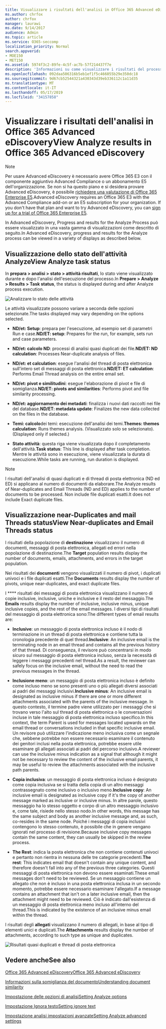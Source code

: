 ```yaml
---
title: Visualizzare i risultati dell'analisi in Office 365 Advanced eDiscovery
ms.author: chrfox
author: chrfox
manager: laurawi
ms.date: 9/14/2017
audience: Admin
ms.topic: article
ms.service: O365-seccomp
localization_priority: Normal
search.appverid:
- MOE150
- MET150
ms.assetid: 5974f3c2-89fe-4c5f-ac7b-57f214437f7e
description: 'Informazioni su come visualizzare i risultati del processo di analisi in Office 365 Advanced eDiscovery, incluse le definizioni delle opzioni di attività visualizzate.  '
ms.openlocfilehash: 092daa506316b5eb1ef1f5c466055b29e350dc18
ms.sourcegitcommit: 9d67cb52544321a430343d39eb336112c1a11d35
ms.translationtype: MT
ms.contentlocale: it-IT
ms.lasthandoff: 05/17/2019
ms.locfileid: "34157858"
---
```

# <a name="view-analyze-results-in-office-365-advanced-ediscovery"></a><span data-ttu-id="9f0ac-103">Visualizzare i risultati dell'analisi in Office 365 Advanced eDiscovery</span><span class="sxs-lookup"><span data-stu-id="9f0ac-103">View Analyze results in Office 365 Advanced eDiscovery</span></span>

> [!NOTE]
> <span data-ttu-id="9f0ac-p101">Per usare Advanced eDiscovery è necessario avere Office 365 E3 con il componente aggiuntivo Advanced Compliance o un abbonamento E5 dell'organizzazione. Se non si ha questo piano e si desidera provare Advanced eDiscovery, è possibile [richiedere una valutazione di Office 365 Enterprise E5](https://go.microsoft.com/fwlink/p/?LinkID=698279).</span><span class="sxs-lookup"><span data-stu-id="9f0ac-p101">Advanced eDiscovery requires an Office 365 E3 with the Advanced Compliance add-on or an E5 subscription for your organization. If you don't have that plan and want to try Advanced eDiscovery, you can [sign up for a trial of Office 365 Enterprise E5](https://go.microsoft.com/fwlink/p/?LinkID=698279).</span></span> 
  
<span data-ttu-id="9f0ac-106">In Advanced eDiscovery, Progress and results for the Analyze Process può essere visualizzato in una vasta gamma di visualizzazioni come descritto di seguito.</span><span class="sxs-lookup"><span data-stu-id="9f0ac-106">In Advanced eDiscovery, progress and results for the Analyze process can be viewed in a variety of displays as described below.</span></span>
  
## <a name="view-analyze-task-status"></a><span data-ttu-id="9f0ac-107">Visualizzazione dello stato dell'attività Analyze</span><span class="sxs-lookup"><span data-stu-id="9f0ac-107">View Analyze task status</span></span>

<span data-ttu-id="9f0ac-108">In **prepara \> analisi \> stato \> attività risultati**, lo stato viene visualizzato durante e dopo l'analisi dell'esecuzione del processo.</span><span class="sxs-lookup"><span data-stu-id="9f0ac-108">In **Prepare \> Analyze \> Results \> Task status**, the status is displayed during and after Analyze process execution.</span></span> 
  
![Analizzare lo stato delle attività](media/d0372978-ce08-4f4e-a1fc-aa918ae44364.png)
  
<span data-ttu-id="9f0ac-110">Le attività visualizzate possono variare a seconda delle opzioni selezionate.</span><span class="sxs-lookup"><span data-stu-id="9f0ac-110">The tasks displayed may vary depending on the options selected.</span></span> 
  
- <span data-ttu-id="9f0ac-111">**ND/et: Setup**: prepara per l'esecuzione, ad esempio set di parametri Run e case.</span><span class="sxs-lookup"><span data-stu-id="9f0ac-111">**ND/ET: setup**: Prepares for the run, for example, sets run and case parameters.</span></span>
    
- <span data-ttu-id="9f0ac-112">**ND/et: calcolo ND**: processi di analisi quasi duplicati dei file.</span><span class="sxs-lookup"><span data-stu-id="9f0ac-112">**ND/ET: ND calculation**: Processes Near-duplicate analysis of files.</span></span>
    
- <span data-ttu-id="9f0ac-113">**ND/et: et calculation**: esegue l'analisi del thread di posta elettronica sull'intero set di messaggi di posta elettronica.</span><span class="sxs-lookup"><span data-stu-id="9f0ac-113">**ND/ET: ET calculation**: Performs Email Thread analysis on the entire email set.</span></span>
    
- <span data-ttu-id="9f0ac-114">**ND/et: pivot e similitudini**: esegue l'elaborazione di pivot e file di somiglianza.</span><span class="sxs-lookup"><span data-stu-id="9f0ac-114">**ND/ET: pivots and similarities**: Performs pivot and file similarity processing.</span></span>
    
- <span data-ttu-id="9f0ac-115">**ND/et: aggiornamento dei metadati**: finalizza i nuovi dati raccolti nei file del database.</span><span class="sxs-lookup"><span data-stu-id="9f0ac-115">**ND/ET: metadata update**: Finalizes the new data collected on the files in the database.</span></span>
    
- <span data-ttu-id="9f0ac-116">**Temi: calcolo**dei temi: esecuzione dell'analisi dei temi.</span><span class="sxs-lookup"><span data-stu-id="9f0ac-116">**Themes: themes calculation**: Runs themes analysis.</span></span> <span data-ttu-id="9f0ac-117">(Visualizzato solo se selezionato).</span><span class="sxs-lookup"><span data-stu-id="9f0ac-117">(Displayed only if selected.)</span></span>
    
- <span data-ttu-id="9f0ac-118">**Stato attività**: questa riga viene visualizzata dopo il completamento dell'attività.</span><span class="sxs-lookup"><span data-stu-id="9f0ac-118">**Task status**: This line is displayed after task completion.</span></span> <span data-ttu-id="9f0ac-119">Mentre le attività sono in esecuzione, viene visualizzata la durata di esecuzione.</span><span class="sxs-lookup"><span data-stu-id="9f0ac-119">While tasks are running, run duration is displayed.</span></span>
    
> [!NOTE]
> <span data-ttu-id="9f0ac-120">I risultati dell'analisi di quasi duplicati e di thread di posta elettronica (ND ed ED) si applicano al numero di documenti da elaborare.</span><span class="sxs-lookup"><span data-stu-id="9f0ac-120">The Analyze results of Near-duplicates and Email Threads (ND and ED) applies to the number of documents to be processed.</span></span> <span data-ttu-id="9f0ac-121">Non include file duplicati esatti.</span><span class="sxs-lookup"><span data-stu-id="9f0ac-121">It does not include Exact duplicate files.</span></span> 
  
## <a name="view-near-duplicates-and-email-threads-status"></a><span data-ttu-id="9f0ac-122">Visualizzazione near-Duplicates and mail Threads status</span><span class="sxs-lookup"><span data-stu-id="9f0ac-122">View Near-duplicates and Email Threads status</span></span>

<span data-ttu-id="9f0ac-123">I risultati della popolazione di **destinazione** visualizzano il numero di documenti, messaggi di posta elettronica, allegati ed errori nella popolazione di destinazione.</span><span class="sxs-lookup"><span data-stu-id="9f0ac-123">The **Target** population results display the number of documents, emails, attachments, and errors in the target population.</span></span> 
  
<span data-ttu-id="9f0ac-124">Nei risultati dei **documenti** vengono visualizzati il numero di pivot, i duplicati univoci e i file duplicati esatti.</span><span class="sxs-lookup"><span data-stu-id="9f0ac-124">The **Documents** results display the number of pivots, unique near-duplicates, and exact duplicate files.</span></span> 
  
<span data-ttu-id="9f0ac-125">I \*\*\*\* risultati dei messaggi di posta elettronica visualizzano il numero di copie inclusive, inclusive, uniche e inclusive e il resto del messaggio.</span><span class="sxs-lookup"><span data-stu-id="9f0ac-125">The **Emails** results display the number of inclusive, inclusive minus, unique inclusive copies, and the rest of the email messages.</span></span> <span data-ttu-id="9f0ac-126">I diversi tipi di risultati del messaggio di posta elettronica sono:</span><span class="sxs-lookup"><span data-stu-id="9f0ac-126">The different types of email results are:</span></span> 
  
- <span data-ttu-id="9f0ac-127">**Inclusive**: un messaggio di posta elettronica incluso è il nodo di terminazione in un thread di posta elettronica e contiene tutta la cronologia precedente di quel thread.</span><span class="sxs-lookup"><span data-stu-id="9f0ac-127">**Inclusive**: An inclusive email is the terminating node in an email thread and contains all the previous history of that thread.</span></span> <span data-ttu-id="9f0ac-128">Di conseguenza, il revisore può concentrarsi in modo sicuro sul messaggio di posta elettronica incluso, senza la necessità di leggere i messaggi precedenti nel thread.</span><span class="sxs-lookup"><span data-stu-id="9f0ac-128">As a result, the reviewer can safely focus on the inclusive email, without the need to read the previous messages in the thread.</span></span> 
    
- <span data-ttu-id="9f0ac-129">**Inclusione meno**: un messaggio di posta elettronica incluso è definito come incluso meno se sono presenti uno o più allegati diversi associati ai padri dei messaggi inclusivi.</span><span class="sxs-lookup"><span data-stu-id="9f0ac-129">**Inclusive minus**: An inclusive email is designated as inclusive minus if there are one or more different attachments associated with the parents of the inclusive message.</span></span> <span data-ttu-id="9f0ac-130">In questo contesto, il termine padre viene utilizzato per i messaggi che si trovano verso l'alto sul thread di posta elettronica o le conversazioni incluse in tale messaggio di posta elettronica incluso specifico.</span><span class="sxs-lookup"><span data-stu-id="9f0ac-130">In this context, the term Parent is used for messages located upwards on the email thread or conversations included in that specific inclusive email.</span></span> <span data-ttu-id="9f0ac-131">Un revisore può utilizzare l'indicazione meno inclusiva come un segnale che, sebbene potrebbe non essere necessario esaminare il contenuto dei genitori inclusi nella posta elettronica, potrebbe essere utile esaminare gli allegati associati ai padri del percorso inclusivo.</span><span class="sxs-lookup"><span data-stu-id="9f0ac-131">A reviewer can use the inclusive minus indication as a signal that although it might not be necessary to review the content of the inclusive email parents, it may be useful to review the attachments associated with the inclusive path parents.</span></span> 
    
- <span data-ttu-id="9f0ac-132">**Copia inclusiva**: un messaggio di posta elettronica incluso è designato come copia inclusiva se si tratta della copia di un altro messaggi contrassegnato come inclusivo o inclusivo meno.</span><span class="sxs-lookup"><span data-stu-id="9f0ac-132">**Inclusive copy**: An inclusive email is designated as inclusive copy if it's the copy of another message marked as inclusive or inclusive minus.</span></span> <span data-ttu-id="9f0ac-133">In altre parole, questo messaggio ha lo stesso oggetto e corpo di un altro messaggio inclusivo e, come tale, risiede nello stesso nodo.</span><span class="sxs-lookup"><span data-stu-id="9f0ac-133">In other words, this message has the same subject and body as another inclusive message and, as such, co-resides in the same node.</span></span> <span data-ttu-id="9f0ac-134">Poiché i messaggi di copia inclusivi contengono lo stesso contenuto, è possibile che in genere vengano ignorati nel processo di revisione.</span><span class="sxs-lookup"><span data-stu-id="9f0ac-134">Because inclusive copy messages contain the same content, they can usually be skipped in the review process.</span></span> 
    
- <span data-ttu-id="9f0ac-135">**The Rest**: indica la posta elettronica che non contiene contenuti univoci e pertanto non rientra in nessuna delle tre categorie precedenti.</span><span class="sxs-lookup"><span data-stu-id="9f0ac-135">**The rest**: This indicates email that doesn't contain any unique content, and therefore doesn't fall into any of the previous three categories.</span></span> <span data-ttu-id="9f0ac-136">Questi messaggi di posta elettronica non devono essere esaminati.</span><span class="sxs-lookup"><span data-stu-id="9f0ac-136">These email messages don't need to be reviewed.</span></span> <span data-ttu-id="9f0ac-137">Se un messaggio contiene un allegato che non è incluso in una posta elettronica inclusa in un secondo momento, potrebbe essere necessario esaminare l'allegato.</span><span class="sxs-lookup"><span data-stu-id="9f0ac-137">If a message contains an attachment that isn't on a later inclusive email, then the attachment might need to be reviewed.</span></span> <span data-ttu-id="9f0ac-138">Ciò è indicato dall'esistenza di un messaggio di posta elettronica meno incluso all'interno del thread.</span><span class="sxs-lookup"><span data-stu-id="9f0ac-138">This is indicated by the existence of an inclusive minus email within the thread.</span></span>
    
<span data-ttu-id="9f0ac-139">I risultati degli **allegati** visualizzano il numero di allegati, in base al tipo di elementi unici e duplicati.</span><span class="sxs-lookup"><span data-stu-id="9f0ac-139">The **Attachments** results display the number of attachments, according to such type as unique and duplicates.</span></span> 
  
![Risultati quasi duplicati e thread di posta elettronica](media/54491303-0ee3-4739-b42e-d1ee486842fd.png)
  
## <a name="see-also"></a><span data-ttu-id="9f0ac-141">Vedere anche</span><span class="sxs-lookup"><span data-stu-id="9f0ac-141">See also</span></span>

[<span data-ttu-id="9f0ac-142">Office 365 Advanced eDiscovery</span><span class="sxs-lookup"><span data-stu-id="9f0ac-142">Office 365 Advanced eDiscovery</span></span>](office-365-advanced-ediscovery.md)
  
[<span data-ttu-id="9f0ac-143">Informazioni sulla somiglianza del documento</span><span class="sxs-lookup"><span data-stu-id="9f0ac-143">Understanding document similarity</span></span>](understand-document-similarity-in-advanced-ediscovery.md)
  
[<span data-ttu-id="9f0ac-144">Impostazione delle opzioni di analisi</span><span class="sxs-lookup"><span data-stu-id="9f0ac-144">Setting Analyze options</span></span>](set-analyze-options-in-advanced-ediscovery.md)
  
[<span data-ttu-id="9f0ac-145">Impostazione Ignora testo</span><span class="sxs-lookup"><span data-stu-id="9f0ac-145">Setting ignore text</span></span>](set-ignore-text-in-advanced-ediscovery.md)
  
[<span data-ttu-id="9f0ac-146">Impostazione analisi impostazioni avanzate</span><span class="sxs-lookup"><span data-stu-id="9f0ac-146">Setting Analyze advanced settings</span></span>](view-analyze-results-in-advanced-ediscovery.md)

